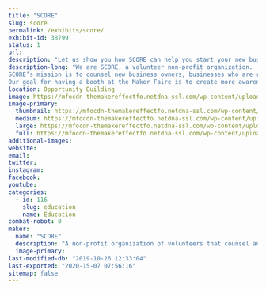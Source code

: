 ```yaml
---
title: "SCORE"
slug: score
permalink: /exhibits/score/
exhibit-id: 38799
status: 1
url: 
description: "Let us show you how SCORE can help you start your new business or grow your existing business...FREE!"
description-long: "We are SCORE, a volunteer non-profit organization.  SCORE was founded as the Service Corps of Retired Executives.  We are now known just by the acronym SCORE.
SCORE’s mission is to counsel new business owners, businesses who are ready to grow and businesses who are floundering and need help righting the ship.  We also offer a series of seminars on how to run a business to help train new business owners and those who are still in the start-up phase.  SCORE is one of the best kept secrets in town…and the best part is our counseling is FREE!  We do charge a nominal fee for our seminars.  Our offices are located at the NEC center in Fashion Square on East Colonial.
Our goal for having a booth at the Maker Faire is to create more awareness about SCORE in the general public in the Orlando area."
location: Opportunity Building
image: https://mfocdn-themakereffectfo.netdna-ssl.com/wp-content/uploads/2018/10/Booth-table2-1-1024x576.jpg
image-primary:
  thumbnail: https://mfocdn-themakereffectfo.netdna-ssl.com/wp-content/uploads/2018/10/Booth-table2-1-150x150.jpg
  medium: https://mfocdn-themakereffectfo.netdna-ssl.com/wp-content/uploads/2018/10/Booth-table2-1-300x169.jpg
  large: https://mfocdn-themakereffectfo.netdna-ssl.com/wp-content/uploads/2018/10/Booth-table2-1-1024x576.jpg
  full: https://mfocdn-themakereffectfo.netdna-ssl.com/wp-content/uploads/2018/10/Booth-table2-1.jpg
additional-images:
website: 
email: 
twitter: 
instagram: 
facebook: 
youtube: 
categories:
  - id: 116
    slug: education
    name: Education
combat-robot: 0
maker:
  name: "SCORE"
  description: "A non-profit organization of volunteers that counsel and mentor people who want to start a business, are already in business and want to grow or people who are already in business and are floundering and need help righting the ship."
  image-primary: 
last-modified-db: "2019-10-26 12:33:04"
last-exported: "2020-15-07 07:56:16"
sitemap: false
---
```

